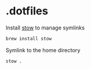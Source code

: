 # .dotfiles

Install [stow](https://www.gnu.org/software/stow/) to manage symlinks

```bash
brew install stow
```

Symlink to the home directory

```bash
stow .
```
